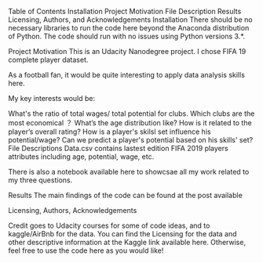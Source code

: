 Table of Contents
Installation
Project Motivation
File Description
Results
Licensing, Authors, and Acknowledgements
Installation
There should be no necessary libraries to run the code here beyond the Anaconda distribution of Python. The code should run with no issues using Python versions 3.*.

Project Motivation
This is an Udacity Nanodegree project. I chose FIFA 19 complete player dataset.

As a football fan, it would be quite interesting to apply data analysis skills here.

My key interests would be:

What's the ratio of total wages/ total potential for clubs. Which clubs are the most economical ？
What’s the age distribution like? How is it related to the player’s overall rating?
How is a player's skilsl set influence his potential/wage? Can we predict a player's potential based on his skills' set?
File Descriptions
Data.csv contains lastest edition FIFA 2019 players attributes including age, potential, wage, etc.

There is also a notebook available here to showcsae all my work related to my three questions.

Results
The main findings of the code can be found at the post available

Licensing, Authors, Acknowledgements

Credit goes to Udacity courses for some of code ideas, and to kaggle/AirBnb for the data. You can find the Licensing for the data and other descriptive information at the Kaggle link available here. Otherwise, feel free to use the code here as you would like!